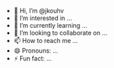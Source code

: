 - 👋 Hi, I’m @jkouhv
- 👀 I’m interested in ...
- 🌱 I’m currently learning ...
- 💞️ I’m looking to collaborate on ...
- 📫 How to reach me ...
- 😄 Pronouns: ...
- ⚡ Fun fact: ...

<!---
jkouhv/jkouhv is a ✨ special ✨ repository because its `README.md` (this file) appears on your GitHub profile.
You can click the Preview link to take a look at your changes.
--->

